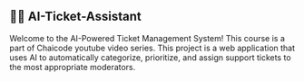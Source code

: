 🎫🤖 AI-Ticket-Assistant
-------------------------------------------
Welcome to the AI-Powered Ticket Management System! This course is a part of Chaicode youtube video series. 
This project is a web application that uses AI to automatically categorize, prioritize, and assign support tickets to the most appropriate moderators.
